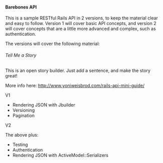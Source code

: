 #### Barebones API

This is a sample RESTful Rails API in 2 versions, to keep the material clear and easy to follow. Version 1 will cover basic API concepts, and version 2 will cover concepts that are a little more advanced and complex, such as authentication.

The versions will cover the following material:

###### Tell Me a Story
This is an open story builder. Just add a sentence, and make the story great!

More info here: http://www.yoniweisbrod.com/rails-api-mini-guide/


V1

* Rendering JSON with Jbuilder
* Versioning
* Pagination


V2

The above plus:
* Testing
* Authentication
* Rendering JSON with ActiveModel::Serializers
